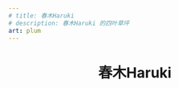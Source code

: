```yaml
---
# title: 春木Haruki
# description: 春木Haruki 的四叶草坪
art: plum
---
```


<h1 style="text-align: center;">春木Haruki</h1>
